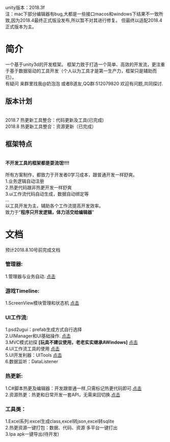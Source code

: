 unity版本：2018.3f
<br>注：mac下部分编辑器有bug,大都是一些接口macos和windows下结果不一致所致,因为2018.4最终正式版没发布,所以暂不对其进行修复。
但最终以适配2018.4正式版本为主。
# 简介
一个基于unity3d的开发框架。
框架力致于打造一个简单、高效的开发流，更注重于基于数据驱动的工具开发（个人以为工具才是第一生产力，框架只是辅助而已）。
<br>有疑问 来群里找我@奶泡泡 或者B道友,QQ群:512079820 欢迎有问题,共同探讨.
## 版本计划
<br> 2018.7 热更新工具整合：代码更新及工具(已完成)
<br> 2018.8 热更新工具整合：资源更新（已完成）
## 框架特点
  <br>**不开发工具的框架都是耍流氓!!!!**<br>
  <br>所有方案制作，都致力于开发者0学习成本，跟普通开发一样舒爽。
  <br>1.业务逻辑自动注册
  <br>2.热更代码跟非热更开发一样舒爽
  <br>3.ui工作流代码自动生成，数据自动绑定等
  <br> ...
  <br> 以工具开发为主，辅助各个工作流提高开发效率。
  <br> 致力于“**程序只开发逻辑，体力活交给编辑器**”
# 文档 
预计2018.8.10号前完成文档
### 管理器:
1.管理器与业务自动.            [点击](https://zhuanlan.zhihu.com/p/40751037)
### 游戏Timeline:
1.ScreenView模块管理和状态机   [点击](https://zhuanlan.zhihu.com/p/40755348)
### UI工作流:
1.psd2ugui：prefab生成方式自行选择
<br>2.UIManager和UI基础操作.   [点击](https://zhuanlan.zhihu.com/p/40766519)
<br>3.MVC模式初探  **[玩具不建议使用，老老实实继承AWindows]** [点击](https://zhuanlan.zhihu.com/p/40772076)
<br>4.UI工作流工具的使用        [点击](https://zhuanlan.zhihu.com/p/40941129)
<br>5.UI开发利器：UITools      [点击](https://zhuanlan.zhihu.com/p/41062357)
<br>6.数据监听：DataListener
### 热更新:
1.C#脚本热更及编辑器：开发跟普通一样,只需标记热更代码即可.[点击](https://zhuanlan.zhihu.com/p/41070384)
<br>2.资源热更：热更和日常开发一套API，无需来回切换.[点击](https://zhuanlan.zhihu.com/p/50362920)

### 工具类：
1.Excel系列:excel生成class,excel转json,excel转sqlite
<br>2.热更资源一键打包：数据、代码、资源 多平台一键打出
<br>3.Ipa apk一键导出(待开发)

